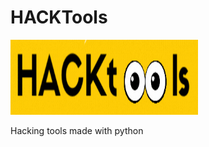 # HACKTools
<img src="https://github.com/GAUTAM9101/HACKTools/blob/main/image/hacktools.gif" width="300" height="120" />

Hacking tools made with python
